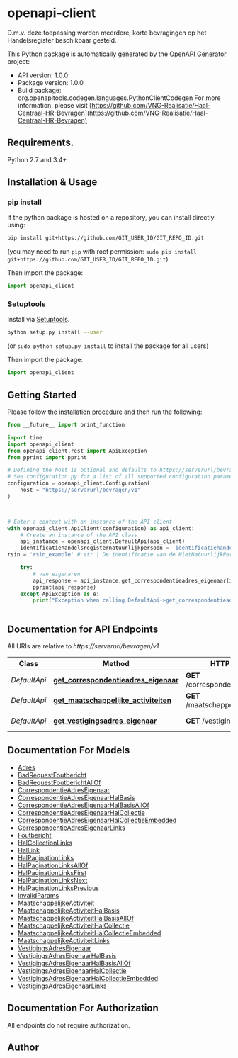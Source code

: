 # openapi-client
D.m.v. deze toepassing worden meerdere, korte bevragingen op het Handelsregister beschikbaar gesteld.

This Python package is automatically generated by the [OpenAPI Generator](https://openapi-generator.tech) project:

- API version: 1.0.0
- Package version: 1.0.0
- Build package: org.openapitools.codegen.languages.PythonClientCodegen
For more information, please visit [https://github.com/VNG-Realisatie/Haal-Centraal-HR-Bevragen](https://github.com/VNG-Realisatie/Haal-Centraal-HR-Bevragen)

## Requirements.

Python 2.7 and 3.4+

## Installation & Usage
### pip install

If the python package is hosted on a repository, you can install directly using:

```sh
pip install git+https://github.com/GIT_USER_ID/GIT_REPO_ID.git
```
(you may need to run `pip` with root permission: `sudo pip install git+https://github.com/GIT_USER_ID/GIT_REPO_ID.git`)

Then import the package:
```python
import openapi_client
```

### Setuptools

Install via [Setuptools](http://pypi.python.org/pypi/setuptools).

```sh
python setup.py install --user
```
(or `sudo python setup.py install` to install the package for all users)

Then import the package:
```python
import openapi_client
```

## Getting Started

Please follow the [installation procedure](#installation--usage) and then run the following:

```python
from __future__ import print_function

import time
import openapi_client
from openapi_client.rest import ApiException
from pprint import pprint

# Defining the host is optional and defaults to https://serverurl/bevragen/v1
# See configuration.py for a list of all supported configuration parameters.
configuration = openapi_client.Configuration(
    host = "https://serverurl/bevragen/v1"
)



# Enter a context with an instance of the API client
with openapi_client.ApiClient(configuration) as api_client:
    # Create an instance of the API class
    api_instance = openapi_client.DefaultApi(api_client)
    identificatiehandelsregisternatuurlijkpersoon = 'identificatiehandelsregisternatuurlijkpersoon_example' # str | Het burgerservicenummer van de persoon die een zakelijk recht op een kadastraal onroerende zaak heeft. Deze persoon is zakelijk gerechtigde van de kadastraal onroerende zaak. Door deze query-parameter te gebruiken worden Kadastraal Onroerende Zaken geretourneerd waar deze persoon een zakelijk recht op heeft. (optional)
rsin = 'rsin_example' # str | De identificatie van de NietNatuurlijkPersoon, bijvoorbeel een rechtspersoon (evt in oprichting), een samenwerkingsverband of een eenmanszaak met meerdere eigenaren (optional)

    try:
        # van eigenaren
        api_response = api_instance.get_correspondentieadres_eigenaar(identificatiehandelsregisternatuurlijkpersoon=identificatiehandelsregisternatuurlijkpersoon, rsin=rsin)
        pprint(api_response)
    except ApiException as e:
        print("Exception when calling DefaultApi->get_correspondentieadres_eigenaar: %s\n" % e)
    
```

## Documentation for API Endpoints

All URIs are relative to *https://serverurl/bevragen/v1*

Class | Method | HTTP request | Description
------------ | ------------- | ------------- | -------------
*DefaultApi* | [**get_correspondentieadres_eigenaar**](docs/DefaultApi.md#get_correspondentieadres_eigenaar) | **GET** /correspondentieadressen | van eigenaren
*DefaultApi* | [**get_maatschappelijke_activiteiten**](docs/DefaultApi.md#get_maatschappelijke_activiteiten) | **GET** /maatschappelijkeactiviteiten | van personen
*DefaultApi* | [**get_vestigingsadres_eigenaar**](docs/DefaultApi.md#get_vestigingsadres_eigenaar) | **GET** /vestigingsadressen | van een persoon


## Documentation For Models

 - [Adres](docs/Adres.md)
 - [BadRequestFoutbericht](docs/BadRequestFoutbericht.md)
 - [BadRequestFoutberichtAllOf](docs/BadRequestFoutberichtAllOf.md)
 - [CorrespondentieAdresEigenaar](docs/CorrespondentieAdresEigenaar.md)
 - [CorrespondentieAdresEigenaarHalBasis](docs/CorrespondentieAdresEigenaarHalBasis.md)
 - [CorrespondentieAdresEigenaarHalBasisAllOf](docs/CorrespondentieAdresEigenaarHalBasisAllOf.md)
 - [CorrespondentieAdresEigenaarHalCollectie](docs/CorrespondentieAdresEigenaarHalCollectie.md)
 - [CorrespondentieAdresEigenaarHalCollectieEmbedded](docs/CorrespondentieAdresEigenaarHalCollectieEmbedded.md)
 - [CorrespondentieAdresEigenaarLinks](docs/CorrespondentieAdresEigenaarLinks.md)
 - [Foutbericht](docs/Foutbericht.md)
 - [HalCollectionLinks](docs/HalCollectionLinks.md)
 - [HalLink](docs/HalLink.md)
 - [HalPaginationLinks](docs/HalPaginationLinks.md)
 - [HalPaginationLinksAllOf](docs/HalPaginationLinksAllOf.md)
 - [HalPaginationLinksFirst](docs/HalPaginationLinksFirst.md)
 - [HalPaginationLinksNext](docs/HalPaginationLinksNext.md)
 - [HalPaginationLinksPrevious](docs/HalPaginationLinksPrevious.md)
 - [InvalidParams](docs/InvalidParams.md)
 - [MaatschappelijkeActiviteit](docs/MaatschappelijkeActiviteit.md)
 - [MaatschappelijkeActiviteitHalBasis](docs/MaatschappelijkeActiviteitHalBasis.md)
 - [MaatschappelijkeActiviteitHalBasisAllOf](docs/MaatschappelijkeActiviteitHalBasisAllOf.md)
 - [MaatschappelijkeActiviteitHalCollectie](docs/MaatschappelijkeActiviteitHalCollectie.md)
 - [MaatschappelijkeActiviteitHalCollectieEmbedded](docs/MaatschappelijkeActiviteitHalCollectieEmbedded.md)
 - [MaatschappelijkeActiviteitLinks](docs/MaatschappelijkeActiviteitLinks.md)
 - [VestigingsAdresEigenaar](docs/VestigingsAdresEigenaar.md)
 - [VestigingsAdresEigenaarHalBasis](docs/VestigingsAdresEigenaarHalBasis.md)
 - [VestigingsAdresEigenaarHalBasisAllOf](docs/VestigingsAdresEigenaarHalBasisAllOf.md)
 - [VestigingsAdresEigenaarHalCollectie](docs/VestigingsAdresEigenaarHalCollectie.md)
 - [VestigingsAdresEigenaarHalCollectieEmbedded](docs/VestigingsAdresEigenaarHalCollectieEmbedded.md)
 - [VestigingsAdresEigenaarLinks](docs/VestigingsAdresEigenaarLinks.md)


## Documentation For Authorization

 All endpoints do not require authorization.

## Author




